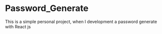 # Password_Generate
This is a simple personal project, when I development a password generate with React js
